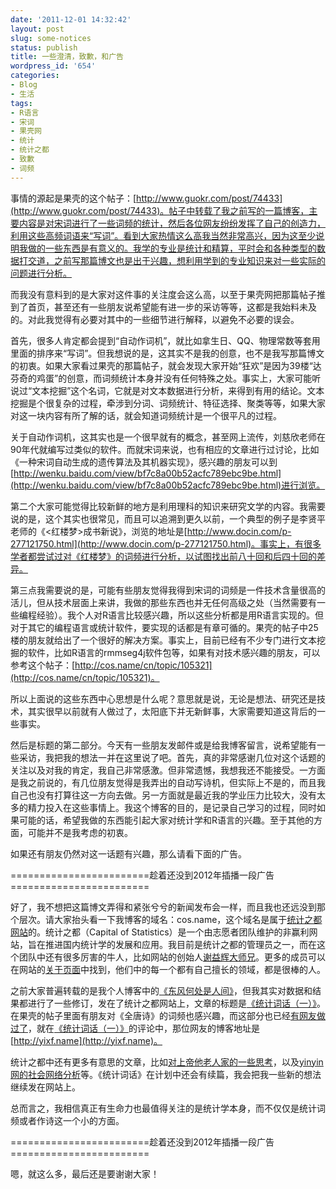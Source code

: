 ```yaml
---
date: '2011-12-01 14:32:42'
layout: post
slug: some-notices
status: publish
title: 一些澄清，致歉，和广告
wordpress_id: '654'
categories:
- Blog
- 生活
tags:
- R语言
- 宋词
- 果壳网
- 统计
- 统计之都
- 致歉
- 词频
---
```


事情的源起是果壳的这个帖子：[http://www.guokr.com/post/74433](http://www.guokr.com/post/74433)。帖子中转载了我之前写的一篇博客，主要内容是对宋词进行了一些词频的统计，然后各位网友纷纷发挥了自己的创造力，利用这些高频词语来“写词”。看到大家热情这么高我当然非常高兴，因为这至少说明我做的一些东西是有意义的。我学的专业是统计和精算，平时会和各种类型的数据打交道，之前写那篇博文也是出于兴趣，想利用学到的专业知识来对一些实际的问题进行分析。

而我没有意料到的是大家对这件事的关注度会这么高，以至于果壳网把那篇帖子推到了首页，甚至还有一些朋友说希望能有进一步的采访等等，这都是我始料未及的。对此我觉得有必要对其中的一些细节进行解释，以避免不必要的误会。

首先，很多人肯定都会提到“自动作词机”，就比如拿生日、QQ、物理常数等套用里面的排序来“写词”。但我想说的是，这其实不是我的创意，也不是我写那篇博文的初衷。如果大家看过果壳的那篇帖子，就会发现大家开始“狂欢”是因为39楼“达芬奇的鸡蛋”的创意，而词频统计本身并没有任何特殊之处。事实上，大家可能听说过“文本挖掘”这个名词，它就是对文本数据进行分析，来得到有用的结论。文本挖掘是个很复杂的过程，牵涉到分词、词频统计、特征选择、聚类等等，如果大家对这一块内容有所了解的话，就会知道词频统计是一个很平凡的过程。

关于自动作词机，这其实也是一个很早就有的概念，甚至网上流传，刘慈欣老师在90年代就编写过类似的软件。而就宋词来说，也有相应的文章进行过讨论，比如《一种宋词自动生成的遗传算法及其机器实现》，感兴趣的朋友可以到[http://wenku.baidu.com/view/bf7c8a00b52acfc789ebc9be.html](http://wenku.baidu.com/view/bf7c8a00b52acfc789ebc9be.html)进行浏览。

第二个大家可能觉得比较新鲜的地方是利用理科的知识来研究文学的内容。我需要说的是，这个其实也很常见，而且可以追溯到更久以前，一个典型的例子是李贤平老师的《<红楼梦>成书新说》，浏览的地址是[http://www.docin.com/p-277121750.html](http://www.docin.com/p-277121750.html)。事实上，有很多学者都尝试过对《红楼梦》的词频进行分析，以试图找出前八十回和后四十回的差异。

第三点我需要说的是，可能有些朋友觉得我得到宋词的词频是一件技术含量很高的活儿，但从技术层面上来讲，我做的那些东西也并无任何高级之处（当然需要有一些编程经验）。我个人对R语言比较感兴趣，所以这些分析都是用R语言实现的。但对于其它的编程语言或统计软件，要实现的话都是有章可循的。果壳的帖子中25楼的朋友就给出了一个很好的解决方案。事实上，目前已经有不少专门进行文本挖掘的软件，比如R语言的rmmseg4j软件包等，如果有对技术感兴趣的朋友，可以参考这个帖子：[http://cos.name/cn/topic/105321](http://cos.name/cn/topic/105321)。

所以上面说的这些东西中心思想是什么呢？意思就是说，无论是想法、研究还是技术，其实很早以前就有人做过了，太阳底下并无新鲜事，大家需要知道这背后的一些事实。

然后是标题的第二部分。今天有一些朋友发邮件或是给我博客留言，说希望能有一些采访，我把我的想法一并在这里说了吧。首先，真的非常感谢几位对这个话题的关注以及对我的肯定，我自己非常感激。但非常遗憾，我想我还不能接受。一方面是我之前说的，有几位朋友觉得是我弄出的自动写诗机，但实际上不是的，而且我自己也没有打算往这一方向去做。另一方面就是最近我的学业压力比较大，没有太多的精力投入在这些事情上。我这个博客的目的，是记录自己学习的过程，同时如果可能的话，希望我做的东西能引起大家对统计学和R语言的兴趣。至于其他的方面，可能并不是我考虑的初衷。

如果还有朋友仍然对这一话题有兴趣，那么请看下面的广告。

========================趁着还没到2012年插播一段广告========================

好了，我不想把这篇博文弄得和紧张兮兮的新闻发布会一样，而且我也还远没到那个层次。请大家抬头看一下我博客的域名：cos.name，这个域名是属于[统计之都网站](http://cos.name)的。统计之都（Capital of Statistics）是一个由志愿者团队维护的非赢利网站，旨在推进国内统计学的发展和应用。我目前是统计之都的管理员之一，而在这个团队中还有很多厉害的牛人，比如网站的创始人[谢益辉大师兄](http://yihui.name/cn)。更多的成员可以在网站的[关于页面](http://cos.name/about)中找到，他们中的每一个都有自己擅长的领域，都是很棒的人。

之前大家普遍转载的是我个人博客中的[《东风何处是人间》](http://yixuan.cos.name/cn/2011/03/text-mining-of-song-poems/)，但我其实对数据和结果都进行了一些修订，发在了统计之都网站上，文章的标题是[《统计词话（一）》](http://cos.name/2011/03/statistics-in-chinese-song-poem-1/)。在果壳的帖子里面有朋友对《全唐诗》的词频也感兴趣，而这部分也已经[有网友做过了](http://yixf.name/2011/03/21/%E5%B1%B1%E4%BA%BA%E4%BD%95%E5%A4%84%E5%90%9B%E4%B8%8D%E8%A7%81%EF%BC%9F%E4%B8%9C%E9%A3%8E%E4%B8%80%E8%8A%B1%E5%80%9A%E9%98%91%E5%B9%B2%EF%BC%81-%E2%80%94%E2%80%94%E3%80%8A%E5%85%A8%E5%94%90%E8%AF%97/)，就在[《统计词话（一）》](http://cos.name/2011/03/statistics-in-chinese-song-poem-1/)的评论中，那位网友的博客地址是[http://yixf.name](http://yixf.name)。

统计之都中还有更多有意思的文章，比如[对上帝他老人家的一些思考](http://cos.name/2011/07/we-never-know-randomness/)，以及[yinyin网的社会网络分析](http://cos.name/2011/04/exploring-renren-social-network/)等。《统计词话》在计划中还会有续篇，我会把我一些新的想法继续发在网站上。

总而言之，我相信真正有生命力也最值得关注的是统计学本身，而不仅仅是统计词频或者作诗这一个小的方面。

========================趁着还没到2012年插播一段广告========================

嗯，就这么多，最后还是要谢谢大家！
